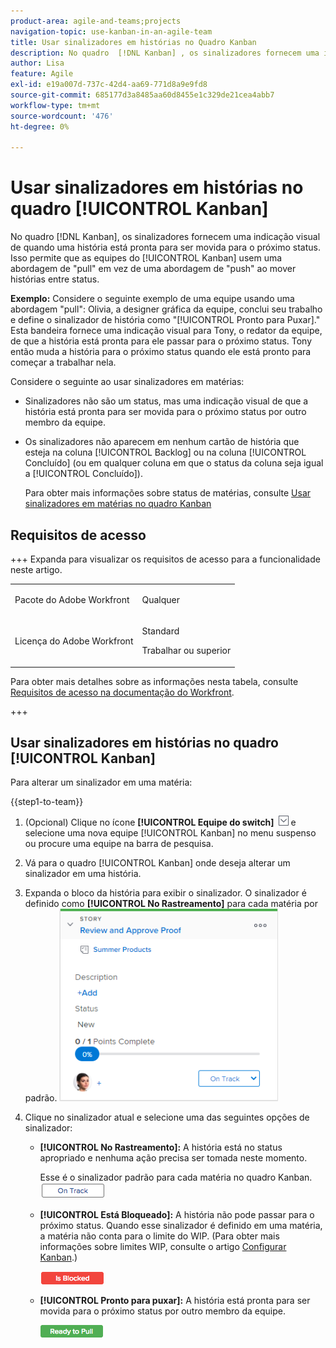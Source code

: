 ```yaml
---
product-area: agile-and-teams;projects
navigation-topic: use-kanban-in-an-agile-team
title: Usar sinalizadores em histórias no Quadro Kanban
description: No quadro  [!DNL Kanban] , os sinalizadores fornecem uma indicação visual de quando uma história está pronta para ser movida para o próximo status. Isso permite que as equipes Kanban usem uma abordagem de "pull" em vez de uma abordagem de "push" ao mover histórias entre status.
author: Lisa
feature: Agile
exl-id: e19a007d-737c-42d4-aa69-771d8a9e9fd8
source-git-commit: 685177d3a8485aa60d8455e1c329de21cea4abb7
workflow-type: tm+mt
source-wordcount: '476'
ht-degree: 0%

---
```


# Usar sinalizadores em histórias no quadro [!UICONTROL Kanban]

No quadro [!DNL Kanban], os sinalizadores fornecem uma indicação visual de quando uma história está pronta para ser movida para o próximo status. Isso permite que as equipes do [!UICONTROL Kanban] usem uma abordagem de &quot;pull&quot; em vez de uma abordagem de &quot;push&quot; ao mover histórias entre status.

**Exemplo:** Considere o seguinte exemplo de uma equipe usando uma abordagem &quot;pull&quot;: Olivia, a designer gráfica da equipe, conclui seu trabalho e define o sinalizador de história como &quot;[!UICONTROL Pronto para Puxar].&quot; Esta bandeira fornece uma indicação visual para Tony, o redator da equipe, de que a história está pronta para ele passar para o próximo status. Tony então muda a história para o próximo status quando ele está pronto para começar a trabalhar nela.

Considere o seguinte ao usar sinalizadores em matérias:

* Sinalizadores não são um status, mas uma indicação visual de que a história está pronta para ser movida para o próximo status por outro membro da equipe.
* Os sinalizadores não aparecem em nenhum cartão de história que esteja na coluna [!UICONTROL Backlog] ou na coluna [!UICONTROL Concluído] (ou em qualquer coluna em que o status da coluna seja igual a [!UICONTROL Concluído]).

  Para obter mais informações sobre status de matérias, consulte [Usar sinalizadores em matérias no quadro Kanban](#updating-the-status-of-stories-and-subtasks)

## Requisitos de acesso

+++ Expanda para visualizar os requisitos de acesso para a funcionalidade neste artigo.

<table style="table-layout:auto"> 
 <col> 
 </col> 
 <col> 
 </col> 
 <tbody> 
  <tr> 
   <td role="rowheader">Pacote do Adobe Workfront</td> 
   <td> <p>Qualquer</p> </td> 
  </tr> 
  <tr> 
   <td role="rowheader">Licença do Adobe Workfront</td> 
   <td> <p>Standard</p> 
   <p>Trabalhar ou superior</p> </td> 
  </tr>
 </tbody> 
</table>

Para obter mais detalhes sobre as informações nesta tabela, consulte [Requisitos de acesso na documentação do Workfront](/help/quicksilver/administration-and-setup/add-users/access-levels-and-object-permissions/access-level-requirements-in-documentation.md).

+++

## Usar sinalizadores em histórias no quadro [!UICONTROL Kanban]

Para alterar um sinalizador em uma matéria:

{{step1-to-team}}

1. (Opcional) Clique no ícone **[!UICONTROL Equipe do switch]** ![Ícone da equipe do switch](assets/switch-team-icon.png) e selecione uma nova equipe [!UICONTROL Kanban] no menu suspenso ou procure uma equipe na barra de pesquisa.

1. Vá para o quadro [!UICONTROL Kanban] onde deseja alterar um sinalizador em uma história.
1. Expanda o bloco da história para exibir o sinalizador.
O sinalizador é definido como **[!UICONTROL No Rastreamento]** para cada matéria por padrão.
   ![Cartão Kanban](assets/agile-storycard-kanban-2021-350x308.png)

1. Clique no sinalizador atual e selecione uma das seguintes opções de sinalizador:

   * **[!UICONTROL No Rastreamento]:** A história está no status apropriado e nenhuma ação precisa ser tomada neste momento.

     Esse é o sinalizador padrão para cada matéria no quadro Kanban.
     ![kanban_flag_ontrack.png](assets/kanban-flag-ontrack.png)

   * **[!UICONTROL Está Bloqueado]:** A história não pode passar para o próximo status. Quando esse sinalizador é definido em uma matéria, a matéria não conta para o limite do WIP. (Para obter mais informações sobre limites WIP, consulte o artigo [Configurar Kanban](../../agile/get-started-with-agile-in-workfront/configure-kanban.md).)

     ![kanban_flag_blocked.png](assets/kanban-flag-blocked.png)

   * **[!UICONTROL Pronto para puxar]:** A história está pronta para ser movida para o próximo status por outro membro da equipe.

     ![kanban_flag_ready.png](assets/kanban-flag-ready.png)
